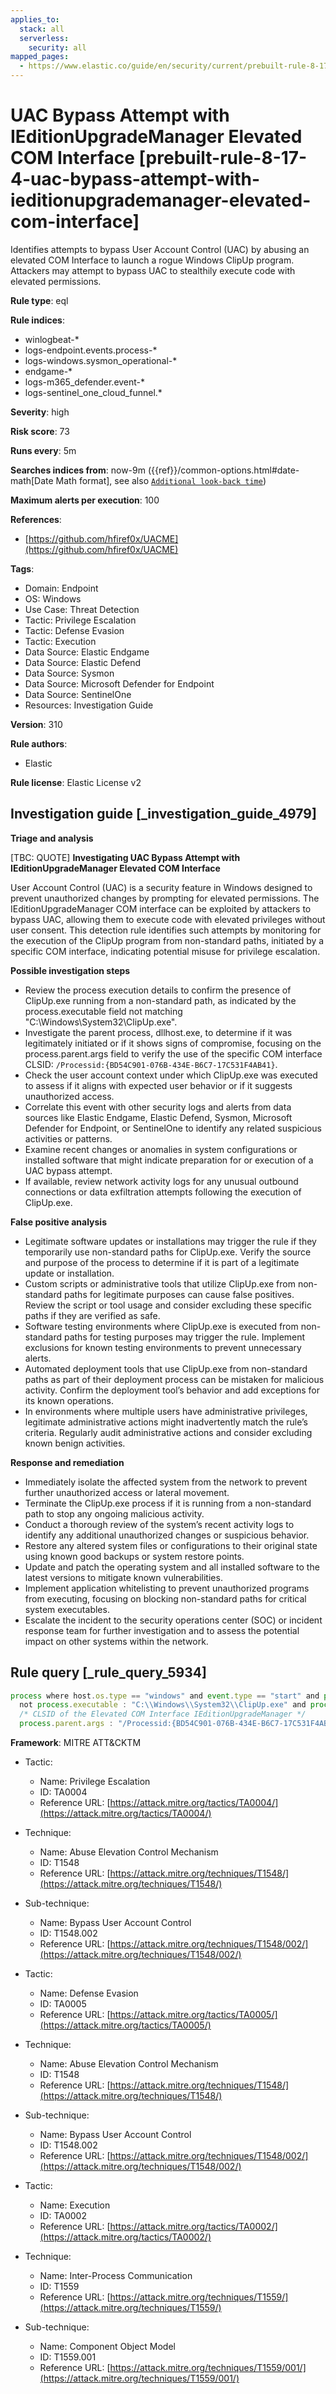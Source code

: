 ```yaml
---
applies_to:
  stack: all
  serverless:
    security: all
mapped_pages:
  - https://www.elastic.co/guide/en/security/current/prebuilt-rule-8-17-4-uac-bypass-attempt-with-ieditionupgrademanager-elevated-com-interface.html
---
```


# UAC Bypass Attempt with IEditionUpgradeManager Elevated COM Interface [prebuilt-rule-8-17-4-uac-bypass-attempt-with-ieditionupgrademanager-elevated-com-interface]

Identifies attempts to bypass User Account Control (UAC) by abusing an elevated COM Interface to launch a rogue Windows ClipUp program. Attackers may attempt to bypass UAC to stealthily execute code with elevated permissions.

**Rule type**: eql

**Rule indices**:

* winlogbeat-*
* logs-endpoint.events.process-*
* logs-windows.sysmon_operational-*
* endgame-*
* logs-m365_defender.event-*
* logs-sentinel_one_cloud_funnel.*

**Severity**: high

**Risk score**: 73

**Runs every**: 5m

**Searches indices from**: now-9m ({{ref}}/common-options.html#date-math[Date Math format], see also [`Additional look-back time`](docs-content://solutions/security/detect-and-alert/create-detection-rule.md#rule-schedule))

**Maximum alerts per execution**: 100

**References**:

* [https://github.com/hfiref0x/UACME](https://github.com/hfiref0x/UACME)

**Tags**:

* Domain: Endpoint
* OS: Windows
* Use Case: Threat Detection
* Tactic: Privilege Escalation
* Tactic: Defense Evasion
* Tactic: Execution
* Data Source: Elastic Endgame
* Data Source: Elastic Defend
* Data Source: Sysmon
* Data Source: Microsoft Defender for Endpoint
* Data Source: SentinelOne
* Resources: Investigation Guide

**Version**: 310

**Rule authors**:

* Elastic

**Rule license**: Elastic License v2

## Investigation guide [_investigation_guide_4979]

**Triage and analysis**

[TBC: QUOTE]
**Investigating UAC Bypass Attempt with IEditionUpgradeManager Elevated COM Interface**

User Account Control (UAC) is a security feature in Windows designed to prevent unauthorized changes by prompting for elevated permissions. The IEditionUpgradeManager COM interface can be exploited by attackers to bypass UAC, allowing them to execute code with elevated privileges without user consent. This detection rule identifies such attempts by monitoring for the execution of the ClipUp program from non-standard paths, initiated by a specific COM interface, indicating potential misuse for privilege escalation.

**Possible investigation steps**

* Review the process execution details to confirm the presence of ClipUp.exe running from a non-standard path, as indicated by the process.executable field not matching "C:\Windows\System32\ClipUp.exe".
* Investigate the parent process, dllhost.exe, to determine if it was legitimately initiated or if it shows signs of compromise, focusing on the process.parent.args field to verify the use of the specific COM interface CLSID: `/Processid:{BD54C901-076B-434E-B6C7-17C531F4AB41}`.
* Check the user account context under which ClipUp.exe was executed to assess if it aligns with expected user behavior or if it suggests unauthorized access.
* Correlate this event with other security logs and alerts from data sources like Elastic Endgame, Elastic Defend, Sysmon, Microsoft Defender for Endpoint, or SentinelOne to identify any related suspicious activities or patterns.
* Examine recent changes or anomalies in system configurations or installed software that might indicate preparation for or execution of a UAC bypass attempt.
* If available, review network activity logs for any unusual outbound connections or data exfiltration attempts following the execution of ClipUp.exe.

**False positive analysis**

* Legitimate software updates or installations may trigger the rule if they temporarily use non-standard paths for ClipUp.exe. Verify the source and purpose of the process to determine if it is part of a legitimate update or installation.
* Custom scripts or administrative tools that utilize ClipUp.exe from non-standard paths for legitimate purposes can cause false positives. Review the script or tool usage and consider excluding these specific paths if they are verified as safe.
* Software testing environments where ClipUp.exe is executed from non-standard paths for testing purposes may trigger the rule. Implement exclusions for known testing environments to prevent unnecessary alerts.
* Automated deployment tools that use ClipUp.exe from non-standard paths as part of their deployment process can be mistaken for malicious activity. Confirm the deployment tool’s behavior and add exceptions for its known operations.
* In environments where multiple users have administrative privileges, legitimate administrative actions might inadvertently match the rule’s criteria. Regularly audit administrative actions and consider excluding known benign activities.

**Response and remediation**

* Immediately isolate the affected system from the network to prevent further unauthorized access or lateral movement.
* Terminate the ClipUp.exe process if it is running from a non-standard path to stop any ongoing malicious activity.
* Conduct a thorough review of the system’s recent activity logs to identify any additional unauthorized changes or suspicious behavior.
* Restore any altered system files or configurations to their original state using known good backups or system restore points.
* Update and patch the operating system and all installed software to the latest versions to mitigate known vulnerabilities.
* Implement application whitelisting to prevent unauthorized programs from executing, focusing on blocking non-standard paths for critical system executables.
* Escalate the incident to the security operations center (SOC) or incident response team for further investigation and to assess the potential impact on other systems within the network.


## Rule query [_rule_query_5934]

```js
process where host.os.type == "windows" and event.type == "start" and process.name : "Clipup.exe" and
  not process.executable : "C:\\Windows\\System32\\ClipUp.exe" and process.parent.name : "dllhost.exe" and
  /* CLSID of the Elevated COM Interface IEditionUpgradeManager */
  process.parent.args : "/Processid:{BD54C901-076B-434E-B6C7-17C531F4AB41}"
```

**Framework**: MITRE ATT&CKTM

* Tactic:

    * Name: Privilege Escalation
    * ID: TA0004
    * Reference URL: [https://attack.mitre.org/tactics/TA0004/](https://attack.mitre.org/tactics/TA0004/)

* Technique:

    * Name: Abuse Elevation Control Mechanism
    * ID: T1548
    * Reference URL: [https://attack.mitre.org/techniques/T1548/](https://attack.mitre.org/techniques/T1548/)

* Sub-technique:

    * Name: Bypass User Account Control
    * ID: T1548.002
    * Reference URL: [https://attack.mitre.org/techniques/T1548/002/](https://attack.mitre.org/techniques/T1548/002/)

* Tactic:

    * Name: Defense Evasion
    * ID: TA0005
    * Reference URL: [https://attack.mitre.org/tactics/TA0005/](https://attack.mitre.org/tactics/TA0005/)

* Technique:

    * Name: Abuse Elevation Control Mechanism
    * ID: T1548
    * Reference URL: [https://attack.mitre.org/techniques/T1548/](https://attack.mitre.org/techniques/T1548/)

* Sub-technique:

    * Name: Bypass User Account Control
    * ID: T1548.002
    * Reference URL: [https://attack.mitre.org/techniques/T1548/002/](https://attack.mitre.org/techniques/T1548/002/)

* Tactic:

    * Name: Execution
    * ID: TA0002
    * Reference URL: [https://attack.mitre.org/tactics/TA0002/](https://attack.mitre.org/tactics/TA0002/)

* Technique:

    * Name: Inter-Process Communication
    * ID: T1559
    * Reference URL: [https://attack.mitre.org/techniques/T1559/](https://attack.mitre.org/techniques/T1559/)

* Sub-technique:

    * Name: Component Object Model
    * ID: T1559.001
    * Reference URL: [https://attack.mitre.org/techniques/T1559/001/](https://attack.mitre.org/techniques/T1559/001/)



